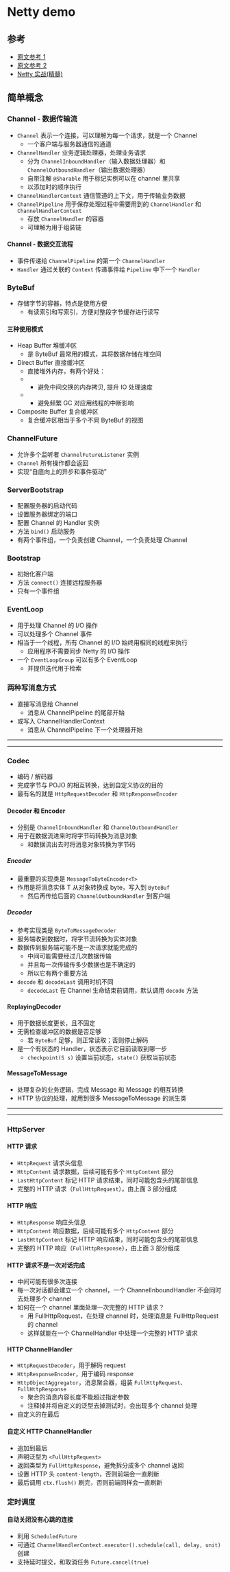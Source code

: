 # Netty demo

## 参考
- [原文参考 1](https://www.jianshu.com/p/b9f3f6a16911)
- [原文参考 2](https://www.jianshu.com/p/ed0177a9b2e3)
- [Netty 实战(精髓)](https://waylau.gitbooks.io/essential-netty-in-action/content/)

## 简单概念
### Channel - 数据传输流
- `Channel` 表示一个连接，可以理解为每一个请求，就是一个 Channel
  - 一个客户端与服务器通信的通道
- `ChannelHandler` 业务逻辑处理器，处理业务请求
  - 分为 `ChannelInboundHandler`（输入数据处理器）和 `ChannelOutboundHandler`（输出数据处理器）
  - 自带注解 `@Sharable` 用于标记实例可以在 channel 里共享
  - 以添加时的顺序执行
- `ChannelHandlerContext` 通信管道的上下文，用于传输业务数据
- `ChannelPipeline` 用于保存处理过程中需要用到的 `ChannelHandler` 和 `ChannelHandlerContext`
  - 存放 `ChannelHandler` 的容器
  - 可理解为用于组装链

#### Channel - 数据交互流程
- 事件传递给 `ChannelPipeline` 的第一个 `ChannelHandler`
- `Handler` 通过关联的 `Context` 传递事件给 `Pipeline` 中下一个 `Handler`

### ByteBuf
- 存储字节的容器，特点是使用方便
  - 有读索引和写索引，方便对整段字节缓存进行读写

#### 三种使用模式
- Heap Buffer 堆缓冲区
  - 是 ByteBuf 最常用的模式，其将数据存储在堆空间
- Direct Buffer 直接缓冲区
  - 直接堆外内存，有两个好处：
  - - 避免中间交换的内存拷贝, 提升 IO 处理速度
  - - 避免频繁 GC 对应用线程的中断影响 
- Composite Buffer 复合缓冲区
  - 复合缓冲区相当于多个不同 ByteBuf 的视图

### ChannelFuture
- 允许多个监听者 `ChannelFutureListener` 实例
- `Channel` 所有操作都会返回
- 实现“自底向上的异步和事件驱动”

### ServerBootstrap
- 配置服务器的启动代码
- 设置服务器绑定的端口
- 配置 Channel 的 Handler 实例
- 方法 `bind()` 启动服务
- 有两个事件组，一个负责创建 Channel，一个负责处理 Channel

### Bootstrap
- 初始化客户端
- 方法 `connect()` 连接远程服务器 
- 只有一个事件组

### EventLoop 
- 用于处理 Channel 的 I/O 操作
- 可以处理多个 Channel 事件
- 相当于一个线程，所有 Channel 的 I/O 始终用相同的线程来执行
  - 应用程序不需要同步 Netty 的 I/O 操作
- 一个 `EventLoopGroup` 可以有多个 EventLoop 
  - 并提供迭代用于检索

### 两种写消息方式
- 直接写消息给 Channel 
  - 消息从 ChannelPipeline 的尾部开始
- 或写入 ChannelHandlerContext
  - 消息从 ChannelPipeline 下一个处理器开始

----
---
### Codec
- 编码 / 解码器
- 完成字节与 POJO 的相互转换，达到自定义协议的目的
- 最有名的就是 `HttpRequestDecoder` 和 `HttpResponseEncoder`

#### Decoder 和 Encoder
- 分别是 `ChannelInboundHandler` 和 `ChannelOutboundHandler`
- 用于在数据流进来时将字节码转换为消息对象
  - 和数据流出去时将消息对象转换为字节码

##### Encoder
- 最重要的实现类是 `MessageToByteEncoder<T>`
- 作用是将消息实体 T 从对象转换成 byte，写入到 `ByteBuf`
  - 然后再传给后面的 `ChannelOutboundHandler` 到客户端

##### Decoder
- 参考实现类是 `ByteToMessageDecoder` 
- 服务端收到数据时，将字节流转换为实体对象
- 数据传到服务端可能不是一次请求就能完成的
  - 中间可能需要经过几次数据传输
  - 并且每一次传输传多少数据也是不确定的
  - 所以它有两个重要方法
- `decode` 和 `decodeLast` 调用时机不同
  - `decodeLast` 在 Channel 生命结束前调用，默认调用 `decode` 方法

#### ReplayingDecoder
- 用于数据长度更长，且不固定
- 无需检查缓冲区的数据是否足够
  - 若 `ByteBuf` 足够，则正常读取；否则停止解码
- 是一个有状态的 Handler，状态表示它目前读取到哪一步
  - `checkpoint(S s)` 设置当前状态，`state()` 获取当前状态

#### MessageToMessage
- 处理复杂的业务逻辑，完成 Message 和 Message 的相互转换
- HTTP 协议的处理，就用到很多 MessageToMessage 的派生类

----
---
### HttpServer
#### HTTP 请求
- `HttpRequest` 请求头信息
- `HttpContent` 请求数据，后续可能有多个 `HttpContent` 部分
- `LastHttpContent` 标记 HTTP 请求结束，同时可能包含头的尾部信息
- 完整的 HTTP 请求（`FullHttpRequest`），由上面 3 部分组成

#### HTTP 响应
- `HttpResponse` 响应头信息
- `HttpContent` 响应数据，后续可能有多个 `HttpContent` 部分
- `LastHttpContent` 标记 HTTP 响应结束，同时可能包含头的尾部信息
- 完整的 HTTP 响应（`FullHttpResponse`），由上面 3 部分组成

#### HTTP 请求不是一次对话完成
- 中间可能有很多次连接
- 每一次对话都会建立一个 channel，一个 ChannelInboundHandler 不会同时去处理多个 channel
- 如何在一个 channel 里面处理一次完整的 HTTP 请求？
  - 用 FullHttpRequest，在处理 channel 时，处理消息是 FullHttpRequest 的 channel
  - 这样就能在一个 ChannelHandler 中处理一个完整的 HTTP 请求

#### HTTP ChannelHandler
- `HttpRequestDecoder`，用于解码 request
- `HttpResponseEncoder`，用于编码 response
- `HttpObjectAggregator`，消息聚合器，组装 `FullHttpRequest`、`FullHttpResponse`
  - 聚合的消息内容长度不能超过指定参数
  - 注释掉并将自定义的泛型去掉测试时，会出现多个 channel 处理
- 自定义的在最后

#### 自定义 HTTP ChannelHandler
- 追加到最后
- 声明泛型为 `<FullHttpRequest>`
- 返回类型为 `FullHttpResponse`，避免拆分成多个 channel 返回
- 设置 HTTP 头 `content-length`，否则前端会一直刷新
- 最后调用 `ctx.flush()` 刷完，否则前端同样会一直刷新

### 定时调度
#### 自动关闭没有心跳的连接
- 利用 `ScheduledFuture`
- 可通过 `ChannelHandlerContext.executor().schedule(call, delay, unit)` 创建
- 支持延时提交，和取消任务 `Future.cancel(true)`